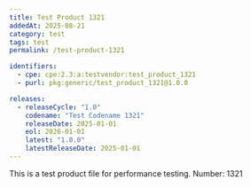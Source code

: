 ```yaml
---
title: Test Product 1321
addedAt: 2025-08-21
category: test
tags: test
permalink: /test-product-1321

identifiers:
  - cpe: cpe:2.3:a:testvendor:test_product_1321
  - purl: pkg:generic/test_product_1321@1.0.0

releases:
  - releaseCycle: "1.0"
    codename: "Test Codename 1321"
    releaseDate: 2025-01-01
    eol: 2026-01-01
    latest: "1.0.0"
    latestReleaseDate: 2025-01-01
---
```


This is a test product file for performance testing. Number: 1321

